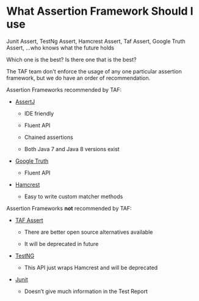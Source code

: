 <head>
   <title>What Assertion Framework Should I use</title>
</head>

# What Assertion Framework Should I use

Junit Assert, TestNg Assert, Hamcrest Assert, Taf Assert, Google Truth Assert, ...who knows what the future holds

Which one is the best? Is there one that is the best?

The TAF team don't enforce the usage of any one particular assertion framework, but we do have an order of recommendation.

Assertion Frameworks recommended by TAF:

* [AssertJ](http://joel-costigliola.github.io/assertj/)

    * IDE friendly

    * Fluent API

    * Chained assertions

    * Both Java 7 and Java 8 versions exist

* [Google Truth](http://google.github.io/truth/)

    * Fluent API

* [Hamcrest](https://github.com/hamcrest/JavaHamcrest)

    * Easy to write custom matcher methods

Assertion Frameworks **not** recommended by TAF:

* [TAF Assert](https://taf.seli.wh.rnd.internal.ericsson.com/userdocs/Latest/index.html#_taf_asserts)

    * There are better open source alternatives available

    * It will be deprecated in future

* [TestNG](http://testng.org/javadoc/org/testng/Assert.html)

    * This API just wraps Hamcrest and will be deprecated

* [Junit](http://junit.org/apidocs/org/junit/Assert.html)

    * Doesn’t give much information in the Test Report

